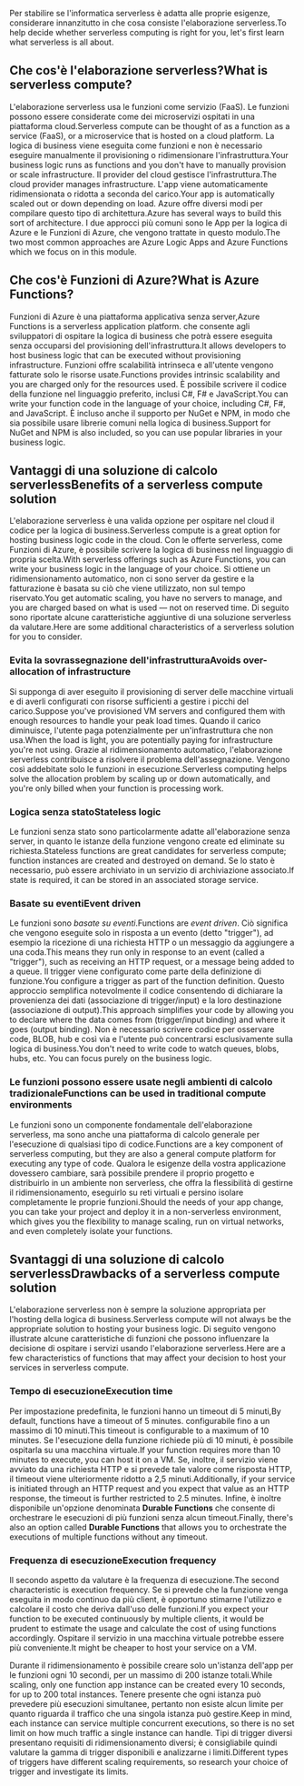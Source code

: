 <span data-ttu-id="b52a3-101">Per stabilire se l'informatica serverless è adatta alle proprie esigenze, considerare innanzitutto in che cosa consiste l'elaborazione serverless.</span><span class="sxs-lookup"><span data-stu-id="b52a3-101">To help decide whether serverless computing is right for you, let's first learn what serverless is all about.</span></span>

## <a name="what-is-serverless-compute"></a><span data-ttu-id="b52a3-102">Che cos'è l'elaborazione serverless?</span><span class="sxs-lookup"><span data-stu-id="b52a3-102">What is serverless compute?</span></span>

<span data-ttu-id="b52a3-103">L'elaborazione serverless usa le funzioni come servizio (FaaS). Le funzioni possono essere considerate come dei microservizi ospitati in una piattaforma cloud.</span><span class="sxs-lookup"><span data-stu-id="b52a3-103">Serverless compute can be thought of as a function as a service (FaaS), or a microservice that is hosted on a cloud platform.</span></span> <span data-ttu-id="b52a3-104">La logica di business viene eseguita come funzioni e non è necessario eseguire manualmente il provisioning o ridimensionare l'infrastruttura.</span><span class="sxs-lookup"><span data-stu-id="b52a3-104">Your business logic runs as functions and you don't have to manually provision or scale infrastructure.</span></span> <span data-ttu-id="b52a3-105">Il provider del cloud gestisce l'infrastruttura.</span><span class="sxs-lookup"><span data-stu-id="b52a3-105">The cloud provider manages infrastructure.</span></span> <span data-ttu-id="b52a3-106">L'app viene automaticamente ridimensionata o ridotta a seconda del carico.</span><span class="sxs-lookup"><span data-stu-id="b52a3-106">Your app is automatically scaled out or down depending on load.</span></span> <span data-ttu-id="b52a3-107">Azure offre diversi modi per compilare questo tipo di architettura.</span><span class="sxs-lookup"><span data-stu-id="b52a3-107">Azure has several ways to build this sort of architecture.</span></span> <span data-ttu-id="b52a3-108">I due approcci più comuni sono le App per la logica di Azure e le Funzioni di Azure, che vengono trattate in questo modulo.</span><span class="sxs-lookup"><span data-stu-id="b52a3-108">The two most common approaches are Azure Logic Apps and Azure Functions which we focus on in this module.</span></span>

## <a name="what-is-azure-functions"></a><span data-ttu-id="b52a3-109">Che cos'è Funzioni di Azure?</span><span class="sxs-lookup"><span data-stu-id="b52a3-109">What is Azure Functions?</span></span>

<span data-ttu-id="b52a3-110">Funzioni di Azure è una piattaforma applicativa senza server,</span><span class="sxs-lookup"><span data-stu-id="b52a3-110">Azure Functions is a serverless application platform.</span></span> <span data-ttu-id="b52a3-111">che consente agli sviluppatori di ospitare la logica di business che potrà essere eseguita senza occuparsi del provisioning dell'infrastruttura.</span><span class="sxs-lookup"><span data-stu-id="b52a3-111">It allows developers to host business logic that can be executed without provisioning infrastructure.</span></span> <span data-ttu-id="b52a3-112">Funzioni offre scalabilità intrinseca e all'utente vengono fatturate solo le risorse usate.</span><span class="sxs-lookup"><span data-stu-id="b52a3-112">Functions provides intrinsic scalability and you are charged only for the resources used.</span></span> <span data-ttu-id="b52a3-113">È possibile scrivere il codice della funzione nel linguaggio preferito, inclusi C#, F# e JavaScript.</span><span class="sxs-lookup"><span data-stu-id="b52a3-113">You can write your function code in the language of your choice, including C#, F#, and JavaScript.</span></span> <span data-ttu-id="b52a3-114">È incluso anche il supporto per NuGet e NPM, in modo che sia possibile usare librerie comuni nella logica di business.</span><span class="sxs-lookup"><span data-stu-id="b52a3-114">Support for NuGet and NPM is also included, so you can use popular libraries in your business logic.</span></span>

## <a name="benefits-of-a-serverless-compute-solution"></a><span data-ttu-id="b52a3-115">Vantaggi di una soluzione di calcolo serverless</span><span class="sxs-lookup"><span data-stu-id="b52a3-115">Benefits of a serverless compute solution</span></span>

<span data-ttu-id="b52a3-116">L'elaborazione serverless è una valida opzione per ospitare nel cloud il codice per la logica di business.</span><span class="sxs-lookup"><span data-stu-id="b52a3-116">Serverless compute is a great option for hosting business logic code in the cloud.</span></span> <span data-ttu-id="b52a3-117">Con le offerte serverless, come Funzioni di Azure, è possibile scrivere la logica di business nel linguaggio di propria scelta.</span><span class="sxs-lookup"><span data-stu-id="b52a3-117">With serverless offerings such as Azure Functions, you can write your business logic in the language of your choice.</span></span> <span data-ttu-id="b52a3-118">Si ottiene un ridimensionamento automatico, non ci sono server da gestire e la fatturazione è basata su ciò che viene utilizzato, non sul tempo riservato.</span><span class="sxs-lookup"><span data-stu-id="b52a3-118">You get automatic scaling, you have no servers to manage, and you are charged based on what is used — not on reserved time.</span></span> <span data-ttu-id="b52a3-119">Di seguito sono riportate alcune caratteristiche aggiuntive di una soluzione serverless da valutare.</span><span class="sxs-lookup"><span data-stu-id="b52a3-119">Here are some additional characteristics of a serverless solution for you to consider.</span></span>

### <a name="avoids-over-allocation-of-infrastructure"></a><span data-ttu-id="b52a3-120">Evita la sovrassegnazione dell'infrastruttura</span><span class="sxs-lookup"><span data-stu-id="b52a3-120">Avoids over-allocation of infrastructure</span></span>

<span data-ttu-id="b52a3-121">Si supponga di aver eseguito il provisioning di server delle macchine virtuali e di averli configurati con risorse sufficienti a gestire i picchi del carico.</span><span class="sxs-lookup"><span data-stu-id="b52a3-121">Suppose you've provisioned VM servers and configured them with enough resources to handle your peak load times.</span></span> <span data-ttu-id="b52a3-122">Quando il carico diminuisce, l'utente paga potenzialmente per un'infrastruttura che non usa.</span><span class="sxs-lookup"><span data-stu-id="b52a3-122">When the load is light, you are potentially paying for infrastructure you're not using.</span></span> <span data-ttu-id="b52a3-123">Grazie al ridimensionamento automatico, l'elaborazione serverless contribuisce a risolvere il problema dell'assegnazione. Vengono così addebitate solo le funzioni in esecuzione.</span><span class="sxs-lookup"><span data-stu-id="b52a3-123">Serverless computing helps solve the allocation problem by scaling up or down automatically, and you're only billed when your function is processing work.</span></span>

### <a name="stateless-logic"></a><span data-ttu-id="b52a3-124">Logica senza stato</span><span class="sxs-lookup"><span data-stu-id="b52a3-124">Stateless logic</span></span>

<span data-ttu-id="b52a3-125">Le funzioni senza stato sono particolarmente adatte all'elaborazione senza server, in quanto le istanze della funzione vengono create ed eliminate su richiesta.</span><span class="sxs-lookup"><span data-stu-id="b52a3-125">Stateless functions are great candidates for serverless compute; function instances are created and destroyed on demand.</span></span> <span data-ttu-id="b52a3-126">Se lo stato è necessario, può essere archiviato in un servizio di archiviazione associato.</span><span class="sxs-lookup"><span data-stu-id="b52a3-126">If state is required, it can be stored in an associated storage service.</span></span>

### <a name="event-driven"></a><span data-ttu-id="b52a3-127">Basate su eventi</span><span class="sxs-lookup"><span data-stu-id="b52a3-127">Event driven</span></span>

<span data-ttu-id="b52a3-128">Le funzioni sono _basate su eventi_.</span><span class="sxs-lookup"><span data-stu-id="b52a3-128">Functions are _event driven_.</span></span> <span data-ttu-id="b52a3-129">Ciò significa che vengono eseguite solo in risposta a un evento (detto "trigger"), ad esempio la ricezione di una richiesta HTTP o un messaggio da aggiungere a una coda.</span><span class="sxs-lookup"><span data-stu-id="b52a3-129">This means they run only in response to an event (called a "trigger"), such as receiving an HTTP request, or a message being added to a queue.</span></span> <span data-ttu-id="b52a3-130">Il trigger viene configurato come parte della definizione di funzione.</span><span class="sxs-lookup"><span data-stu-id="b52a3-130">You configure a trigger as part of the function definition.</span></span> <span data-ttu-id="b52a3-131">Questo approccio semplifica notevolmente il codice consentendo di dichiarare la provenienza dei dati (associazione di trigger/input) e la loro destinazione (associazione di output).</span><span class="sxs-lookup"><span data-stu-id="b52a3-131">This approach simplifies your code by allowing you to declare where the data comes from (trigger/input binding) and where it goes (output binding).</span></span> <span data-ttu-id="b52a3-132">Non è necessario scrivere codice per osservare code, BLOB, hub e così via e l'utente può concentrarsi esclusivamente sulla logica di business.</span><span class="sxs-lookup"><span data-stu-id="b52a3-132">You don't need to write code to watch queues, blobs, hubs, etc. You can focus purely on the business logic.</span></span>

### <a name="functions-can-be-used-in-traditional-compute-environments"></a><span data-ttu-id="b52a3-133">Le funzioni possono essere usate negli ambienti di calcolo tradizionale</span><span class="sxs-lookup"><span data-stu-id="b52a3-133">Functions can be used in traditional compute environments</span></span>

<span data-ttu-id="b52a3-134">Le funzioni sono un componente fondamentale dell'elaborazione serverless, ma sono anche una piattaforma di calcolo generale per l'esecuzione di qualsiasi tipo di codice.</span><span class="sxs-lookup"><span data-stu-id="b52a3-134">Functions are a key component of serverless computing, but they are also a general compute platform for executing any type of code.</span></span> <span data-ttu-id="b52a3-135">Qualora le esigenze della vostra applicazione dovessero cambiare, sarà possibile prendere il proprio progetto e distribuirlo in un ambiente non serverless, che offra la flessibilità di gestirne il ridimensionamento, eseguirlo su reti virtuali e persino isolare completamente le proprie funzioni.</span><span class="sxs-lookup"><span data-stu-id="b52a3-135">Should the needs of your app change, you can take your project and deploy it in a non-serverless environment, which gives you the flexibility to manage scaling, run on virtual networks, and even completely isolate your functions.</span></span>

## <a name="drawbacks-of-a-serverless-compute-solution"></a><span data-ttu-id="b52a3-136">Svantaggi di una soluzione di calcolo serverless</span><span class="sxs-lookup"><span data-stu-id="b52a3-136">Drawbacks of a serverless compute solution</span></span>

<span data-ttu-id="b52a3-137">L'elaborazione serverless non è sempre la soluzione appropriata per l'hosting della logica di business.</span><span class="sxs-lookup"><span data-stu-id="b52a3-137">Serverless compute will not always be the appropriate solution to hosting your business logic.</span></span> <span data-ttu-id="b52a3-138">Di seguito vengono illustrate alcune caratteristiche di funzioni che possono influenzare la decisione di ospitare i servizi usando l'elaborazione serverless.</span><span class="sxs-lookup"><span data-stu-id="b52a3-138">Here are a few characteristics of functions that may affect your decision to host your services in serverless compute.</span></span> 

### <a name="execution-time"></a><span data-ttu-id="b52a3-139">Tempo di esecuzione</span><span class="sxs-lookup"><span data-stu-id="b52a3-139">Execution time</span></span>

<span data-ttu-id="b52a3-140">Per impostazione predefinita, le funzioni hanno un timeout di 5 minuti,</span><span class="sxs-lookup"><span data-stu-id="b52a3-140">By default, functions have a timeout of 5 minutes.</span></span> <span data-ttu-id="b52a3-141">configurabile fino a un massimo di 10 minuti.</span><span class="sxs-lookup"><span data-stu-id="b52a3-141">This timeout is configurable to a maximum of 10 minutes.</span></span> <span data-ttu-id="b52a3-142">Se l'esecuzione della funzione richiede più di 10 minuti, è possibile ospitarla su una macchina virtuale.</span><span class="sxs-lookup"><span data-stu-id="b52a3-142">If your function requires more than 10 minutes to execute, you can host it on a VM.</span></span> <span data-ttu-id="b52a3-143">Se, inoltre, il servizio viene avviato da una richiesta HTTP e si prevede tale valore come risposta HTTP, il timeout viene ulteriormente ridotto a 2,5 minuti.</span><span class="sxs-lookup"><span data-stu-id="b52a3-143">Additionally, if your service is initiated through an HTTP request and you expect that value as an HTTP response, the timeout is further restricted to 2.5 minutes.</span></span> <span data-ttu-id="b52a3-144">Infine, è inoltre disponibile un'opzione denominata **Durable Functions** che consente di orchestrare le esecuzioni di più funzioni senza alcun timeout.</span><span class="sxs-lookup"><span data-stu-id="b52a3-144">Finally, there's also an option called **Durable Functions** that allows you to orchestrate the executions of multiple functions without any timeout.</span></span>

### <a name="execution-frequency"></a><span data-ttu-id="b52a3-145">Frequenza di esecuzione</span><span class="sxs-lookup"><span data-stu-id="b52a3-145">Execution frequency</span></span>

<span data-ttu-id="b52a3-146">Il secondo aspetto da valutare è la frequenza di esecuzione.</span><span class="sxs-lookup"><span data-stu-id="b52a3-146">The second characteristic is execution frequency.</span></span> <span data-ttu-id="b52a3-147">Se si prevede che la funzione venga eseguita in modo continuo da più client, è opportuno stimarne l'utilizzo e calcolare il costo che deriva dall'uso delle funzioni.</span><span class="sxs-lookup"><span data-stu-id="b52a3-147">If you expect your function to be executed continuously by multiple clients, it would be prudent to estimate the usage and calculate the cost of using functions accordingly.</span></span> <span data-ttu-id="b52a3-148">Ospitare il servizio in una macchina virtuale potrebbe essere più conveniente.</span><span class="sxs-lookup"><span data-stu-id="b52a3-148">It might be cheaper to host your service on a VM.</span></span>

<span data-ttu-id="b52a3-149">Durante il ridimensionamento è possibile creare solo un'istanza dell'app per le funzioni ogni 10 secondi, per un massimo di 200 istanze totali.</span><span class="sxs-lookup"><span data-stu-id="b52a3-149">While scaling, only one function app instance can be created every 10 seconds, for up to 200 total instances.</span></span> <span data-ttu-id="b52a3-150">Tenere presente che ogni istanza può prevedere più esecuzioni simultanee, pertanto non esiste alcun limite per quanto riguarda il traffico che una singola istanza può gestire.</span><span class="sxs-lookup"><span data-stu-id="b52a3-150">Keep in mind, each instance can service multiple concurrent executions, so there is no set limit on how much traffic a single instance can handle.</span></span> <span data-ttu-id="b52a3-151">Tipi di trigger diversi presentano requisiti di ridimensionamento diversi; è consigliabile quindi valutare la gamma di trigger disponibili e analizzarne i limiti.</span><span class="sxs-lookup"><span data-stu-id="b52a3-151">Different types of triggers have different scaling requirements, so research your choice of trigger and investigate its limits.</span></span>
